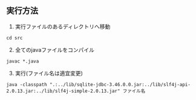 ## 実行方法
1. 実行ファイルのあるディレクトリへ移動
```
cd src
```
2. 全てのjavaファイルをコンパイル
```
javac *.java
```
3. 実行(ファイル名は適宜変更)
```
java -classpath ".:../lib/sqlite-jdbc-3.46.0.0.jar:../lib/slf4j-api-2.0.13.jar:../lib/slf4j-simple-2.0.13.jar" ファイル名
```
